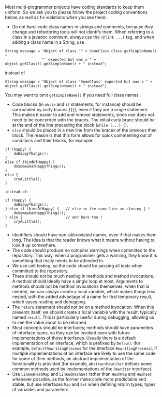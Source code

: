 Most multi-programmer projects have coding standards to keep them uniform. So we ask you to please follow the project coding conventions below, as well as fix violations when you see them:
  * Do not hard-code class names in strings and comments, because they change and refactoring tools will not identify them. When referring to a class in a javadoc comment, always use the `{@link ...}` tag, and when adding a class name in a String, use
```
String message = "Object of class '" + SomeClass.class.getSimpleName() +
                 "' expected but was a " + object.getClass().getSimpleName() + " instead";
```
instead of
```
String message = "Object of class 'SomeClass' expected but was a " + object.getClass().getSimpleName() + " instead";
```
You may want to omit `getSimpleName()` if you need full class names.
  * Code blocks (in `while` and `if` statements, for instance) should be surrounded by curly braces (`{}`), even if they are a single statement. This makes it easier to add and remove statements, since one does not need to be concerned with the braces. The initial curly brace should be at the end of the line preceding the block (`while (...) {`).
  * `else` should be placed in a new line from the braces of the previous then block. The reason is that this form allows for quick commenting out of conditions and their blocks, for example:
```
if (happy) {
    doHappyThings();
}
else if (kindOfHappy) {
    doSomewhatHappyThings();
}
else {
    cryALittle();
}

instead of:

if (happy) {
    doHappyThings();
} else if (kindOfHappy) {   // else in the same line as closing } !
    doSomewhatHappyThings();
} else {                    // and here too !
    cryALittle();
}
```
  * Identifiers should have non-abbreviated names, even if that makes them long. The idea is that the reader knows what it means without having to look it up somewhere.
  * The code should produce no compiler warnings when committed to the repository. This way, when a programmer gets a warning, they know it is something that really needs to be attended to.
  * We use unit testing, so the code should be passing all tests when committed to the repository.
  * There should not be much nesting in methods and method invocations. A method should ideally have a single loop at most. Arguments to methods should not be method invocations themselves; when that is needed, we can always create a local variable, which makes things less nested, with the added advantage of a name for that temporary result, which eases reading and debugging.
  * The `return` statement should not be on a method invocation. When this presents itself, we should create a local variable with the result, typically named `result`. This is particularly useful during debugging, allowing us to see the value about to be returned.
  * Most concepts should be interfaces; methods should have parameters of interface types, so they can be invoked even with future implementations of those interfaces. Usually there is a default implementation of an interface, which is prefixed by `Default` (for example, `DefaultRewritingProcess` for the interface `RewritingProcess`). If multiple implementations of an interface are likely to use the same code for some of their methods, an abstract implementation of the functionality is provided (for example, `AbstractRewriter` defines some common methods used by implementations of the `Rewriter` interface).
  * Use `LinkedHashMap` and `LinkedHashSet` rather than `HashMap` and `HashSet` whenever possible, as the former make code more predictable and stable, but use interfaces `Map` and `Set` when defining return types, types of variables and parameters.
